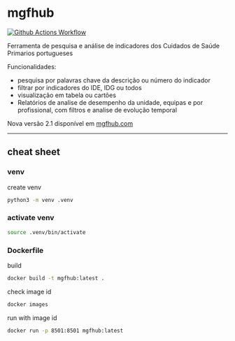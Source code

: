 # mgfhub

[![Github Actions Workflow](https://github.com/DiogoCarapito/mgfhub/actions/workflows/main.yaml/badge.svg)](https://github.com/DiogoCarapito/mgfhub/actions/workflows/main.yaml)

Ferramenta de pesquisa e análise de indicadores dos Cuidados de Saúde Primarios portugueses

Funcionalidades:

- pesquisa por palavras chave da descrição ou número do indicador
- filtrar por indicadores do IDE, IDG ou todos
- visualização em tabela ou cartões
- Relatórios de analise de desempenho da unidade, equipas e por profissional, com filtros e analise de evolução temporal

Nova versão 2.1 disponível em [mgfhub.com](mgfhub.com)

---

## cheat sheet

### venv

create venv

```bash
python3 -m venv .venv
```

### activate venv

```bash
source .venv/bin/activate
```

### Dockerfile

build

```bash
docker build -t mgfhub:latest .
```

check image id

```bash
docker images
```

run with image id

```bash
docker run -p 8501:8501 mgfhub:latest
````
